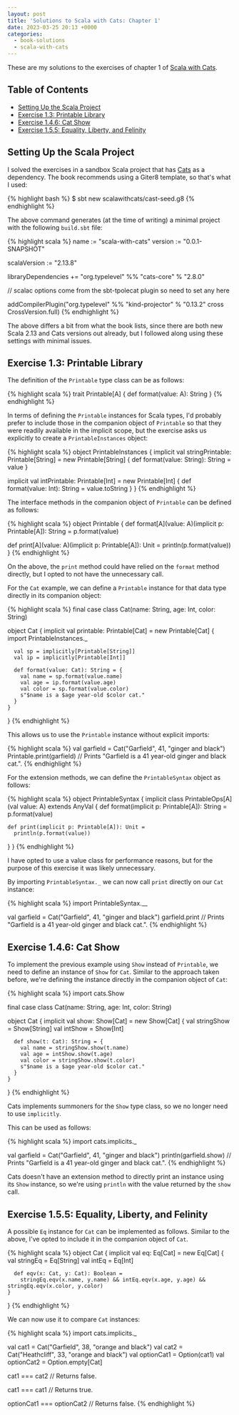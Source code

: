 ```yaml
---
layout: post
title: 'Solutions to Scala with Cats: Chapter 1'
date: 2023-03-25 20:13 +0000
categories:
  - book-solutions
  - scala-with-cats
---
```


These are my solutions to the exercises of chapter 1 of [Scala with
Cats][scala-with-cats].

[scala-with-cats]: https://www.scalawithcats.com/

## Table of Contents

- [Setting Up the Scala Project](#setting-up-the-scala-project)
- [Exercise 1.3: Printable Library](#exercise-13-printable-library)
- [Exercise 1.4.6: Cat Show](#exercise-146-cat-show)
- [Exercise 1.5.5: Equality, Liberty, and Felinity](#exercise-155-equality-liberty-and-felinity)

## Setting Up the Scala Project

I solved the exercises in a sandbox Scala project that has [Cats][cats] as a
dependency. The book recommends using a Giter8 template, so that's what I used:

{% highlight bash %}
$ sbt new scalawithcats/cast-seed.g8
{% endhighlight %}

The above command generates (at the time of writing) a minimal project with the
following `build.sbt` file:

{% highlight scala %}
name := "scala-with-cats"
version := "0.0.1-SNAPSHOT"

scalaVersion := "2.13.8"

libraryDependencies += "org.typelevel" %% "cats-core" % "2.8.0"

// scalac options come from the sbt-tpolecat plugin so need to set any here

addCompilerPlugin("org.typelevel" %% "kind-projector" % "0.13.2" cross CrossVersion.full)
{% endhighlight %}

The above differs a bit from what the book lists, since there are both new Scala
2.13 and Cats versions out already, but I followed along using these settings
with minimal issues.

[cats]: https://github.com/typelevel/cats

## Exercise 1.3: Printable Library

The definition of the `Printable` type class can be as follows:

{% highlight scala %}
trait Printable[A] {
  def format(value: A): String
}
{% endhighlight %}

In terms of defining the `Printable` instances for Scala types, I'd probably
prefer to include those in the companion object of `Printable` so that they were
readily available in the implicit scope, but the exercise asks us explicitly to
create a `PrintableInstances` object:

{% highlight scala %}
object PrintableInstances {
  implicit val stringPrintable: Printable[String] =
    new Printable[String] {
      def format(value: String): String = value
    }

  implicit val intPrintable: Printable[Int] =
    new Printable[Int] {
      def format(value: Int): String = value.toString
    }
}
{% endhighlight %}

The interface methods in the companion object of `Printable` can be defined as
follows:

{% highlight scala %}
object Printable {
  def format[A](value: A)(implicit p: Printable[A]): String =
    p.format(value)

  def print[A](value: A)(implicit p: Printable[A]): Unit =
    println(p.format(value))
}
{% endhighlight %}

On the above, the `print` method could have relied on the `format` method
directly, but I opted to not have the unnecessary call.

For the `Cat` example, we can define a `Printable` instance for that data type
directly in its companion object:

{% highlight scala %}
final case class Cat(name: String, age: Int, color: String)

object Cat {
  implicit val printable: Printable[Cat] =
    new Printable[Cat] {
      import PrintableInstances._

      val sp = implicitly[Printable[String]]
      val ip = implicitly[Printable[Int]]

      def format(value: Cat): String = {
        val name = sp.format(value.name)
        val age = ip.format(value.age)
        val color = sp.format(value.color)
        s"$name is a $age year-old $color cat."
      }
    }
}
{% endhighlight %}

This allows us to use the `Printable` instance without explicit imports:

{% highlight scala %}
val garfield = Cat("Garfield", 41, "ginger and black")
Printable.print(garfield)
// Prints "Garfield is a 41 year-old ginger and black cat.".
{% endhighlight %}

For the extension methods, we can define the `PrintableSyntax` object as
follows:

{% highlight scala %}
object PrintableSyntax {
  implicit class PrintableOps[A](val value: A) extends AnyVal {
    def format(implicit p: Printable[A]): String =
      p.format(value)

    def print(implicit p: Printable[A]): Unit =
      println(p.format(value))
  }
}
{% endhighlight %}

I have opted to use a value class for performance reasons, but for the purpose
of this exercise it was likely unnecessary.

By importing `PrintableSyntax._` we can now call `print` directly on our `Cat`
instance:

{% highlight scala %}
import PrintableSyntax.__

val garfield = Cat("Garfield", 41, "ginger and black")
garfield.print
// Prints "Garfield is a 41 year-old ginger and black cat.".
{% endhighlight %}

## Exercise 1.4.6: Cat Show

To implement the previous example using `Show` instead of `Printable`, we need
to define an instance of `Show` for `Cat`. Similar to the approach taken before,
we're defining the instance directly in the companion object of `Cat`:

{% highlight scala %}
import cats.Show

final case class Cat(name: String, age: Int, color: String)

object Cat {
  implicit val show: Show[Cat] =
    new Show[Cat] {
      val stringShow = Show[String]
      val intShow = Show[Int]

      def show(t: Cat): String = {
        val name = stringShow.show(t.name)
        val age = intShow.show(t.age)
        val color = stringShow.show(t.color)
        s"$name is a $age year-old $color cat."
      }
    }
}
{% endhighlight %}

Cats implements summoners for the `Show` type class, so we no longer need to use
`implicitly`.

This can be used as follows:

{% highlight scala %}
import cats.implicits._

val garfield = Cat("Garfield", 41, "ginger and black")
println(garfield.show)
// Prints "Garfield is a 41 year-old ginger and black cat.".
{% endhighlight %}

Cats doesn't have an extension method to directly print an instance using its
`Show` instance, so we're using `println` with the value returned by the `show`
call.

## Exercise 1.5.5: Equality, Liberty, and Felinity

A possible `Eq` instance for `Cat` can be implemented as follows. Similar to the
above, I've opted to include it in the companion object of `Cat`.

{% highlight scala %}
object Cat {
  implicit val eq: Eq[Cat] =
    new Eq[Cat] {
      val stringEq = Eq[String]
      val intEq = Eq[Int]

      def eqv(x: Cat, y: Cat): Boolean =
        stringEq.eqv(x.name, y.name) && intEq.eqv(x.age, y.age) && stringEq.eqv(x.color, y.color)
    }
}
{% endhighlight %}

We can now use it to compare `Cat` instances:

{% highlight scala %}
import cats.implicits._

val cat1 = Cat("Garfield", 38, "orange and black")
val cat2 = Cat("Heathcliff", 33, "orange and black")
val optionCat1 = Option(cat1)
val optionCat2 = Option.empty[Cat]

cat1 === cat2
// Returns false.

cat1 === cat1
// Returns true.

optionCat1 === optionCat2
// Returns false.
{% endhighlight %}
